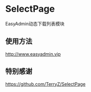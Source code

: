 # SelectPage
EasyAdmin动态下载列表模块

## 使用方法
http://www.easyadmin.vip

## 特别感谢
https://github.com/TerryZ/SelectPage